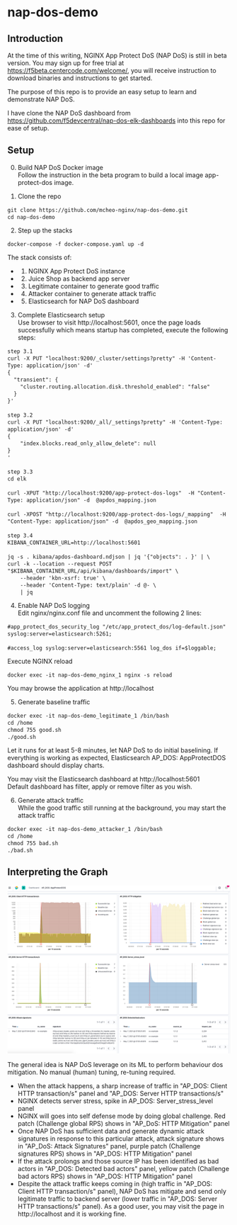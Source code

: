 # nap-dos-demo

## Introduction
At the time of this writing, NGINX App Protect DoS (NAP DoS) is still in beta version. You may sign up for free trial at https://f5beta.centercode.com/welcome/, you will receive instruction to download binaries and instructions to get started.

The purpose of this repo is to provide an easy setup to learn and demonstrate NAP DoS.

I have clone the NAP DoS dashboard from https://github.com/f5devcentral/nap-dos-elk-dashboards into this repo for ease of setup.

## Setup
0. Build NAP DoS Docker image</br>
Follow the instruction in the beta program to build a local image app-protect-dos image.

1. Clone the repo
```
git clone https://github.com/mcheo-nginx/nap-dos-demo.git
cd nap-dos-demo
```

2. Step up the stacks
```
docker-compose -f docker-compose.yaml up -d
```
The stack consists of:

- 1. NGINX App Protect DoS instance
- 2. Juice Shop as backend app server
- 3. Legitimate container to generate good traffic
- 4. Attacker container to generate attack traffic
- 5. Elasticsearch for NAP DoS dashboard


3. Complete Elasticsearch setup</br>
Use browser to visit http://localhost:5601, once the page loads successfully which means startup has completed, execute the following steps:

```
step 3.1
curl -X PUT "localhost:9200/_cluster/settings?pretty" -H 'Content-Type: application/json' -d'
{
  "transient": {
    "cluster.routing.allocation.disk.threshold_enabled": "false"
  }
}'

step 3.2
curl -X PUT "localhost:9200/_all/_settings?pretty" -H 'Content-Type: application/json' -d'
{
	"index.blocks.read_only_allow_delete": null
}
'

step 3.3
cd elk

curl -XPUT "http://localhost:9200/app-protect-dos-logs"  -H "Content-Type: application/json" -d  @apdos_mapping.json

curl -XPOST "http://localhost:9200/app-protect-dos-logs/_mapping"  -H "Content-Type: application/json" -d  @apdos_geo_mapping.json

step 3.4
KIBANA_CONTAINER_URL=http://localhost:5601

jq -s . kibana/apdos-dashboard.ndjson | jq '{"objects": . }' | \
curl -k --location --request POST "$KIBANA_CONTAINER_URL/api/kibana/dashboards/import" \
    --header 'kbn-xsrf: true' \
    --header 'Content-Type: text/plain' -d @- \
    | jq

```

4. Enable NAP DoS logging</br>
Edit nginx/nginx.conf file and uncomment the following 2 lines:
```
#app_protect_dos_security_log "/etc/app_protect_dos/log-default.json" syslog:server=elasticsearch:5261;

#access_log syslog:server=elasticsearch:5561 log_dos if=$loggable;
```
Execute NGINX reload
```
docker exec -it nap-dos-demo_nginx_1 nginx -s reload
```

You may browse the application at http://localhost

5. Generate baseline traffic
```
docker exec -it nap-dos-demo_legitimate_1 /bin/bash
cd /home
chmod 755 good.sh
./good.sh
```
Let it runs for at least 5-8 minutes, let NAP DoS to do initial baselining. If everything is working as expected, Elasticsearch AP_DOS: AppProtectDOS dashboard should display charts.

You may visit the Elasticsearch dashboard at http://localhost:5601 </br>
Default dashboard has filter, apply or remove filter as you wish.

6. Generate attack traffic</br>
While the good traffic still running at the background, you may start the attack traffic
```
docker exec -it nap-dos-demo_attacker_1 /bin/bash
cd /home
chmod 755 bad.sh
./bad.sh
```



## Interpreting the Graph

<img src="elk/images/dashboard1.png" width="800px"/>

The general idea is NAP DoS leverage on its ML to perform behaviour dos mitigation. No manual (human) tuning, re-tuning required.

- When the attack happens, a sharp increase of traffic in "AP_DOS: Client HTTP transaction/s" panel and "AP_DOS: Server HTTP transactions/s"
- NGINX detects server stress, spike in AP_DOS: Server_stress_level panel
- NGINX will goes into self defense mode by doing global challenge. Red patch (Challenge global RPS) shows in "AP_DoS: HTTP Mitigation" panel
- Once NAP DoS has sufficient data and generate dynamic attack signatures in response to this particular attack, attack signature shows in "AP_DoS: Attack Signatures" panel, purple patch (Challenge signatures RPS) shows in "AP_DOS: HTTP Mitigation" panel
- If the attack prolongs and those source IP has been identified as bad actors in "AP_DOS: Detected bad actors" panel, yellow patch (Challenge bad actors RPS) shows in "AP_DOS: HTTP Mitigation" panel
- Despite the attack traffic keeps coming in (high traffic in "AP_DOS: Client HTTP transaction/s" panel), NAP DoS has mitigate and send only legitimate traffic to backend server (lower traffic in "AP_DOS: Server HTTP transactions/s" panel). As a good user, you may visit the page in http://localhost and it is working fine.



